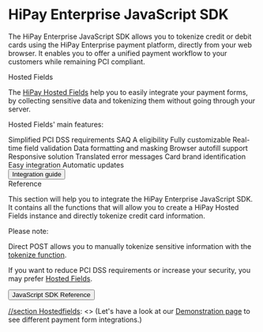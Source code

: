 # HiPay Enterprise JavaScript SDK

The HiPay Enterprise JavaScript SDK allows you to tokenize credit or debit cards using the HiPay Enterprise payment platform, directly from your web browser. It enables you to offer a unified payment workflow to your customers while remaining PCI compliant.

<div id="sdk-javascript-v3" class="container-fluid">
    <div class="row">
        <div id="hostedfields" class="col-md-5">
            <div class="sectionHeader">Hosted Fields</div>
            <div class="sectionContent">
                <div class="sectionBody">
                    <p class="align-left">The <a href="https://hipay.com/fr/hosted-fields">HiPay Hosted Fields</a> help you to easily integrate your payment forms, by collecting sensitive data and tokenizing them without going through your server.</p>
                    <p>Hosted Fields' main features:</p>
                    <div id="list-features">
                        <span><i class="fa fa-check"></i>Simplified PCI DSS requirements</span>
                        <span><i class="fa fa-check"></i>SAQ A eligibility</span>
                        <span><i class="fa fa-check"></i>Fully customizable</span>
                        <span><i class="fa fa-check"></i>Real-time field validation</span>
                        <span><i class="fa fa-check"></i>Data formatting and masking</span>
                        <span><i class="fa fa-check"></i>Browser autofill support</span>
                        <span><i class="fa fa-check"></i>Responsive solution</span>
                        <span><i class="fa fa-check"></i>Translated error messages</span>
                        <span><i class="fa fa-check"></i>Card brand identification</span>
                        <span><i class="fa fa-check"></i>Easy integration</span>
                        <span><i class="fa fa-check"></i>Automatic updates</span>
                    </div>
                </div>
                <div class="sectionFooter">
                    <button class="btn blue square btn-lg" onclick="window.location.assign('../Integration-Guide/');">Integration guide</button>
                </div>
            </div>
        </div>
        <div id="reference" class="col-md-5">
            <div class="sectionHeader">Reference</div>
            <div class="sectionContent">
                <div class="sectionBody">
                    <p class="align-left">This section will help you to integrate the HiPay Enterprise JavaScript SDK. It contains all the functions that will allow you to create a HiPay Hosted Fields instance and directly tokenize credit card information.</p>
                    <p>Please note:</p>
                    <p class="align-left">Direct POST allows you to manually tokenize sensitive information with the <a href="../Reference/#hipay-enterprise-javascript-sdk-reference-the-hipay-instance-hipaytokenizeparams">tokenize function</a>.</p>
                    <p class="align-left">If you want to reduce PCI DSS requirements or increase your security, you may prefer <a href="../Integration-Guide/">Hosted Fields</a>.</p>
                </div>
                <div class="sectionFooter">
                    <button class="btn blue square btn-lg" onclick="window.location.assign('../Reference/');">JavaScript SDK Reference</button>
                </div>
            </div>
        </div>
    </div>
</div>

[//section Hostedfields]: <> (### Hosted Fields examples)

[//section Hostedfields]: <> (Hosted Fields are fully customizable to perfectly match your style guides.)

[//section Hostedfields]: <> (Let's have a look at our [Demonstration page]() to see different payment form integrations.)
